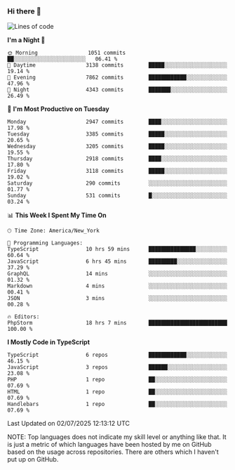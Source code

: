 ### Hi there 👋

<!--
**LynxJinxxy/LynxJinxxy** is a ✨ _special_ ✨ repository because its `README.md` (this file) appears on your GitHub profile.

Here are some ideas to get you started:

- 🔭 I’m currently working on ...
- 🌱 I’m currently learning ...
- 👯 I’m looking to collaborate on ...
- 🤔 I’m looking for help with ...
- 💬 Ask me about ...
- 📫 How to reach me: ...
- 😄 Pronouns: ...
- ⚡ Fun fact: ...
-->

<!--START_SECTION:waka-->
![Lines of code](https://img.shields.io/badge/From%20Hello%20World%20I%27ve%20Written-24.9%20million%20lines%20of%20code-blue)

**I'm a Night 🦉** 

```text
🌞 Morning                1051 commits        ██░░░░░░░░░░░░░░░░░░░░░░░   06.41 % 
🌆 Daytime                3138 commits        █████░░░░░░░░░░░░░░░░░░░░   19.14 % 
🌃 Evening                7862 commits        ████████████░░░░░░░░░░░░░   47.96 % 
🌙 Night                  4343 commits        ███████░░░░░░░░░░░░░░░░░░   26.49 % 
```
📅 **I'm Most Productive on Tuesday** 

```text
Monday                   2947 commits        ████░░░░░░░░░░░░░░░░░░░░░   17.98 % 
Tuesday                  3385 commits        █████░░░░░░░░░░░░░░░░░░░░   20.65 % 
Wednesday                3205 commits        █████░░░░░░░░░░░░░░░░░░░░   19.55 % 
Thursday                 2918 commits        ████░░░░░░░░░░░░░░░░░░░░░   17.80 % 
Friday                   3118 commits        █████░░░░░░░░░░░░░░░░░░░░   19.02 % 
Saturday                 290 commits         ░░░░░░░░░░░░░░░░░░░░░░░░░   01.77 % 
Sunday                   531 commits         █░░░░░░░░░░░░░░░░░░░░░░░░   03.24 % 
```


📊 **This Week I Spent My Time On** 

```text
🕑︎ Time Zone: America/New_York

💬 Programming Languages: 
TypeScript               10 hrs 59 mins      ███████████████░░░░░░░░░░   60.64 % 
JavaScript               6 hrs 45 mins       █████████░░░░░░░░░░░░░░░░   37.29 % 
GraphQL                  14 mins             ░░░░░░░░░░░░░░░░░░░░░░░░░   01.32 % 
Markdown                 4 mins              ░░░░░░░░░░░░░░░░░░░░░░░░░   00.41 % 
JSON                     3 mins              ░░░░░░░░░░░░░░░░░░░░░░░░░   00.28 % 

🔥 Editors: 
PhpStorm                 18 hrs 7 mins       █████████████████████████   100.00 % 
```

**I Mostly Code in TypeScript** 

```text
TypeScript               6 repos             ████████████░░░░░░░░░░░░░   46.15 % 
JavaScript               3 repos             ██████░░░░░░░░░░░░░░░░░░░   23.08 % 
PHP                      1 repo              ██░░░░░░░░░░░░░░░░░░░░░░░   07.69 % 
HTML                     1 repo              ██░░░░░░░░░░░░░░░░░░░░░░░   07.69 % 
Handlebars               1 repo              ██░░░░░░░░░░░░░░░░░░░░░░░   07.69 % 
```




 Last Updated on 02/07/2025 12:13:12 UTC
<!--END_SECTION:waka-->
NOTE: Top languages does not indicate my skill level or anything like that. It is just a metric of which languages have been hosted by me on GitHub based on the usage across repositories. There are others which I haven't put up on GitHub.
